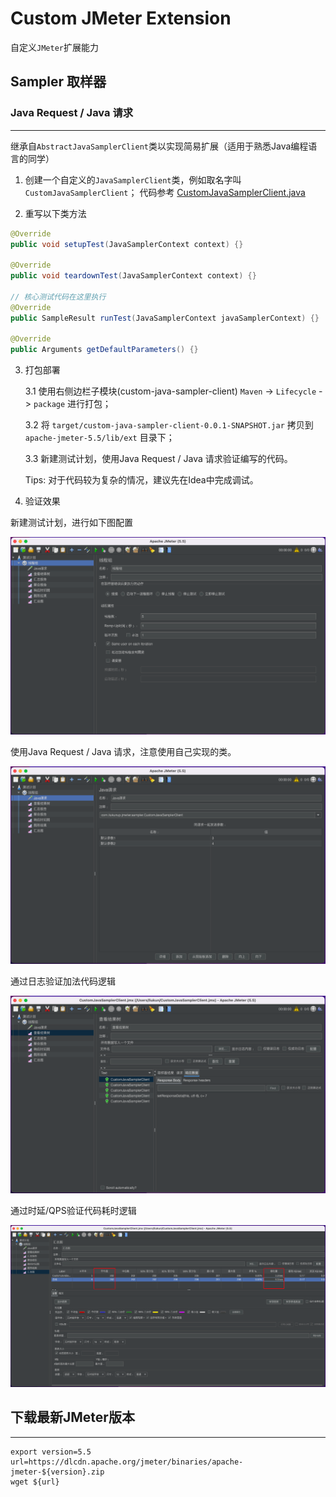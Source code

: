 # Custom JMeter Extension

自定义`JMeter`扩展能力

## Sampler 取样器

### Java Request / Java 请求 

---

继承自`AbstractJavaSamplerClient`类以实现简易扩展（适用于熟悉Java编程语言的同学）

1. 创建一个自定义的`JavaSamplerClient`类，例如取名字叫`CustomJavaSamplerClient`； 代码参考 [CustomJavaSamplerClient.java](custom-java-sampler-client/src/main/java/com/liukunup/jmeter/sampler/CustomJavaSamplerClient.java)

2. 重写以下类方法

```java
@Override
public void setupTest(JavaSamplerContext context) {}

@Override
public void teardownTest(JavaSamplerContext context) {}

// 核心测试代码在这里执行
@Override
public SampleResult runTest(JavaSamplerContext javaSamplerContext) {}

@Override
public Arguments getDefaultParameters() {}
```

3. 打包部署

    3.1 使用右侧边栏子模块(custom-java-sampler-client) `Maven` -> `Lifecycle` -> `package` 进行打包；

    3.2 将 `target/custom-java-sampler-client-0.0.1-SNAPSHOT.jar` 拷贝到 `apache-jmeter-5.5/lib/ext` 目录下；

    3.3 新建测试计划，使用Java Request / Java 请求验证编写的代码。

    Tips: 对于代码较为复杂的情况，建议先在Idea中完成调试。

4. 验证效果

新建测试计划，进行如下图配置

![线程组](screenshot/CustomJavaSamplerClient-1.png)

使用Java Request / Java 请求，注意使用自己实现的类。

![Java Request](screenshot/CustomJavaSamplerClient-2.png)

通过日志验证加法代码逻辑

![Code](screenshot/CustomJavaSamplerClient-3.png)

通过时延/QPS验证代码耗时逻辑

![时延/QPS](screenshot/CustomJavaSamplerClient-4.png)


## 下载最新JMeter版本

---

```shell script
export version=5.5
url=https://dlcdn.apache.org/jmeter/binaries/apache-jmeter-${version}.zip
wget ${url}
```
